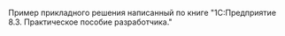 Пример прикладного решения написанный по книге "1С:Предприятие 8.3. Практическое пособие разработчика."
